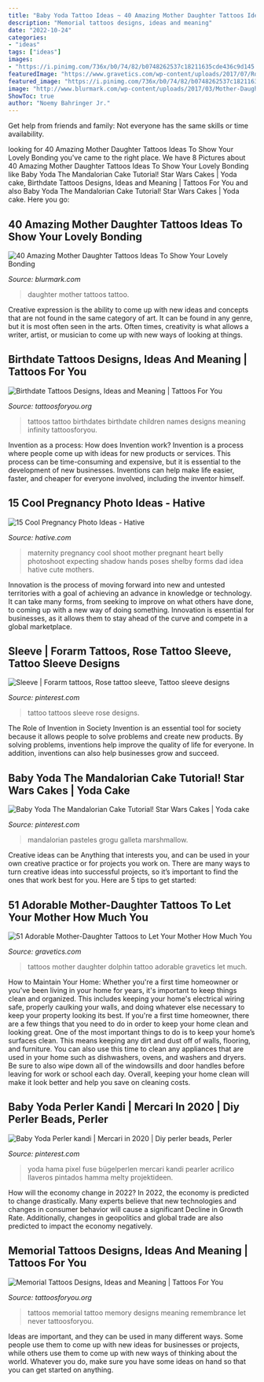 ```yaml
---
title: "Baby Yoda Tattoo Ideas ~ 40 Amazing Mother Daughter Tattoos Ideas To Show Your Lovely Bonding"
description: "Memorial tattoos designs, ideas and meaning"
date: "2022-10-24"
categories:
- "ideas"
tags: ["ideas"]
images:
- "https://i.pinimg.com/736x/b0/74/82/b0748262537c18211635cde436c9d145.jpg"
featuredImage: "https://www.gravetics.com/wp-content/uploads/2017/07/Romantic-Dolphin-Tattoo-Idea.jpg"
featured_image: "https://i.pinimg.com/736x/b0/74/82/b0748262537c18211635cde436c9d145.jpg"
image: "http://www.blurmark.com/wp-content/uploads/2017/03/Mother-Daughter-Tattoo-Design-34.jpg"
ShowToc: true
author: "Noemy Bahringer Jr."
---
```



Get help from friends and family: Not everyone has the same skills or time availability.

	

		
looking for 40 Amazing Mother Daughter Tattoos Ideas To Show Your Lovely Bonding you've came to the right place. We have 8 Pictures about 40 Amazing Mother Daughter Tattoos Ideas To Show Your Lovely Bonding like Baby Yoda The Mandalorian Cake Tutorial! Star Wars Cakes | Yoda cake, Birthdate Tattoos Designs, Ideas and Meaning | Tattoos For You and also Baby Yoda The Mandalorian Cake Tutorial! Star Wars Cakes | Yoda cake. Here you go:
		
    
## 40 Amazing Mother Daughter Tattoos Ideas To Show Your Lovely Bonding

<img loading=lazy src="http://www.blurmark.com/wp-content/uploads/2017/03/Mother-Daughter-Tattoo-Design-34.jpg" onerror="this.onerror=null;this.src='https://tse4.mm.bing.net/th?id=OIP.XdRkbYYmGi3HgxAMJZwl0AHaJ4&amp;pid=15.1';" alt="40 Amazing Mother Daughter Tattoos Ideas To Show Your Lovely Bonding">

_Source: blurmark.com_

>daughter mother tattoos tattoo. 

	

Creative expression is the ability to come up with new ideas and concepts that are not found in the same category of art. It can be found in any genre, but it is most often seen in the arts. Often times, creativity is what allows a writer, artist, or musician to come up with new ways of looking at things.

    
## Birthdate Tattoos Designs, Ideas And Meaning | Tattoos For You

<img loading=lazy src="http://www.tattoosforyou.org/wp-content/uploads/2017/08/Tattoos-with-Birthdates.jpg" onerror="this.onerror=null;this.src='https://tse2.mm.bing.net/th?id=OIP.0b8tfSFLsLH4KkfonNhS1gAAAA&amp;pid=15.1';" alt="Birthdate Tattoos Designs, Ideas and Meaning | Tattoos For You">

_Source: tattoosforyou.org_

>tattoos tattoo birthdates birthdate children names designs meaning infinity tattoosforyou. 

	

Invention as a process: How does Invention work?
Invention is a process where people come up with ideas for new products or services. This process can be time-consuming and expensive, but it is essential to the development of new businesses. Inventions can help make life easier, faster, and cheaper for everyone involved, including the inventor himself.

    
## 15 Cool Pregnancy Photo Ideas - Hative

<img loading=lazy src="https://hative.com/wp-content/uploads/2014/11/pregnancy-photo-ideas/15-cool-pregnancy-photo-ideas.jpg" onerror="this.onerror=null;this.src='https://tse4.mm.bing.net/th?id=OIP.mvGAmYevFz5_8FiHguZe6wHaKx&amp;pid=15.1';" alt="15 Cool Pregnancy Photo Ideas - Hative">

_Source: hative.com_

>maternity pregnancy cool shoot mother pregnant heart belly photoshoot expecting shadow hands poses shelby forms dad idea hative cute mothers. 

	

Innovation is the process of moving forward into new and untested territories with a goal of achieving an advance in knowledge or technology. It can take many forms, from seeking to improve on what others have done, to coming up with a new way of doing something. Innovation is essential for businesses, as it allows them to stay ahead of the curve and compete in a global marketplace.

    
## Sleeve | Forarm Tattoos, Rose Tattoo Sleeve, Tattoo Sleeve Designs

<img loading=lazy src="https://i.pinimg.com/736x/b0/74/82/b0748262537c18211635cde436c9d145.jpg" onerror="this.onerror=null;this.src='https://tse4.mm.bing.net/th?id=OIP.pzbMepL9YXW_bRVQP6TtkAHaLx&amp;pid=15.1';" alt="Sleeve | Forarm tattoos, Rose tattoo sleeve, Tattoo sleeve designs">

_Source: pinterest.com_

>tattoo tattoos sleeve rose designs. 

	

The Role of Invention in Society
Invention is an essential tool for society because it allows people to solve problems and create new products. By solving problems, inventions help improve the quality of life for everyone. In addition, inventions can also help businesses grow and succeed.

    
## Baby Yoda The Mandalorian Cake Tutorial! Star Wars Cakes | Yoda Cake

<img loading=lazy src="https://i.pinimg.com/736x/a1/0f/89/a10f89ac482520db7efe0b16eeb552bc.jpg" onerror="this.onerror=null;this.src='https://tse2.mm.bing.net/th?id=OIP.tXIbzdX5spqkj3ZSbWwCHAHaEK&amp;pid=15.1';" alt="Baby Yoda The Mandalorian Cake Tutorial! Star Wars Cakes | Yoda cake">

_Source: pinterest.com_

>mandalorian pasteles grogu galleta marshmallow. 

	

Creative ideas can be Anything that interests you, and can be used in your own creative practice or for projects you work on. There are many ways to turn creative ideas into successful projects, so it’s important to find the ones that work best for you. Here are 5 tips to get started: 

    
## 51 Adorable Mother-Daughter Tattoos To Let Your Mother How Much You

<img loading=lazy src="https://www.gravetics.com/wp-content/uploads/2017/07/Romantic-Dolphin-Tattoo-Idea.jpg" onerror="this.onerror=null;this.src='https://tse4.mm.bing.net/th?id=OIP.k_8b3asiFGPQ3bNy8DszbQHaHa&amp;pid=15.1';" alt="51 Adorable Mother-Daughter Tattoos to Let Your Mother How Much You">

_Source: gravetics.com_

>tattoos mother daughter dolphin tattoo adorable gravetics let much. 

	

How to Maintain Your Home: Whether you're a first time homeowner or you've been living in your home for years, it's important to keep things clean and organized. This includes keeping your home's electrical wiring safe, properly caulking your walls, and doing whatever else necessary to keep your property looking its best.
If you're a first time homeowner, there are a few things that you need to do in order to keep your home clean and looking great. One of the most important things to do is to keep your home’s surfaces clean. This means keeping any dirt and dust off of walls, flooring, and furniture. You can also use this time to clean any appliances that are used in your home such as dishwashers, ovens, and washers and dryers. Be sure to also wipe down all of the windowsills and door handles before leaving for work or school each day. Overall, keeping your home clean will make it look better and help you save on cleaning costs.

    
## Baby Yoda Perler Kandi | Mercari In 2020 | Diy Perler Beads, Perler

<img loading=lazy src="https://i.pinimg.com/736x/5b/f9/7b/5bf97bc74ff2d222444d624dfd749fb9.jpg" onerror="this.onerror=null;this.src='https://tse1.mm.bing.net/th?id=OIP.iDcaHABf47FJEslboqQ4vwHaLo&amp;pid=15.1';" alt="Baby Yoda Perler kandi | Mercari in 2020 | Diy perler beads, Perler">

_Source: pinterest.com_

>yoda hama pixel fuse bügelperlen mercari kandi pearler acrilico llaveros pintados hamma melty projektideen. 

	

How will the economy change in 2022?
In 2022, the economy is predicted to change drastically. Many experts believe that new technologies and changes in consumer behavior will cause a significant Decline in Growth Rate. Additionally, changes in geopolitics and global trade are also predicted to impact the economy negatively.

    
## Memorial Tattoos Designs, Ideas And Meaning | Tattoos For You

<img loading=lazy src="http://www.tattoosforyou.org/wp-content/uploads/2013/09/In-Memory-of-Tattoo-768x1024.jpg" onerror="this.onerror=null;this.src='https://tse3.mm.bing.net/th?id=OIP.S1PcYgy4-zsc2wJgJCUiNQHaJ4&amp;pid=15.1';" alt="Memorial Tattoos Designs, Ideas and Meaning | Tattoos For You">

_Source: tattoosforyou.org_

>tattoos memorial tattoo memory designs meaning remembrance let never tattoosforyou. 

	

Ideas are important, and they can be used in many different ways. Some people use them to come up with new ideas for businesses or projects, while others use them to come up with new ways of thinking about the world. Whatever you do, make sure you have some ideas on hand so that you can get started on anything.

